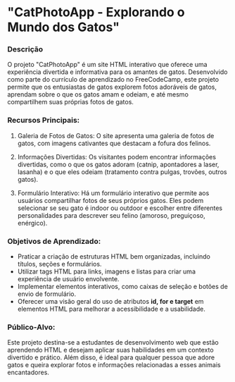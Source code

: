 # "CatPhotoApp - Explorando o Mundo dos Gatos"

### Descrição
O projeto "CatPhotoApp" é um site HTML interativo que oferece uma experiência divertida e informativa para os amantes de gatos.
Desenvolvido como parte do currículo de aprendizado no FreeCodeCamp, este projeto permite que os entusiastas de gatos explorem fotos
adoráveis de gatos, aprendam sobre o que os gatos amam e odeiam, e até mesmo compartilhem suas próprias fotos de gatos.

### Recursos Principais:

1. Galeria de Fotos de Gatos: O site apresenta uma galeria de fotos de gatos, com imagens cativantes que destacam a fofura dos felinos.

2. Informações Divertidas: Os visitantes podem encontrar informações divertidas, como o que os gatos adoram (catnip, apontadores a laser, lasanha) e o que eles odeiam (tratamento contra pulgas, trovões, outros gatos).

3. Formulário Interativo: Há um formulário interativo que permite aos usuários compartilhar fotos de seus próprios gatos. Eles podem selecionar se seu gato é indoor ou outdoor e escolher entre diferentes personalidades para descrever seu felino (amoroso, preguiçoso, enérgico).

### Objetivos de Aprendizado:

- Praticar a criação de estruturas HTML bem organizadas, incluindo títulos, seções e formulários.
- Utilizar tags HTML para links, imagens e listas para criar uma experiência de usuário envolvente.
- Implementar elementos interativos, como caixas de seleção e botões de envio de formulário.
- Oferecer uma visão geral do uso de atributos **id, for e target** em elementos HTML para melhorar a acessibilidade e a usabilidade.

### Público-Alvo:

Este projeto destina-se a estudantes de desenvolvimento web que estão aprendendo HTML e desejam aplicar suas habilidades em um contexto divertido e prático.
Além disso, é ideal para qualquer pessoa que adore gatos e queira explorar fotos e informações relacionadas a esses animais encantadores.
